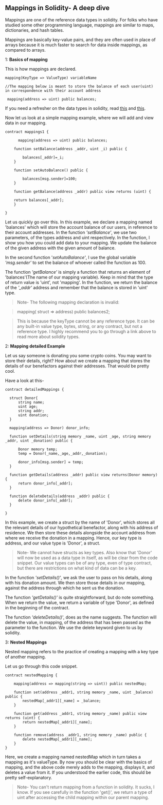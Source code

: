 ## Mappings in Solidity- A deep dive

Mappings are one of the reference data types in solidity. For folks who have studied some other programming language, mappings are similar to maps, dictionaries, and hash tables. 

Mappings are basically key-value pairs, and they are often used in place of arrays because it is much faster to search for data inside mappings, as compared to arrays.


1: **Basics of mapping**


This is how mappings are declared.


```
mapping(KeyType => ValueType) variableName

//The mapping below is meant to store the balance of each user(uint) in correspondence with their account address

 mapping(address => uint) public balances;
```

If you need a refresher on the data types in solidity, read [this](https://13thcodearmy.hashnode.dev/value-data-types-in-solidity) and [this](https://13thcodearmy.hashnode.dev/reference-data-types-in-solidity).


Now let us look at a simple mapping example, where we will add and view data in our mapping.

```
contract mappings1 {
    
      mapping(address => uint) public balances;

    function setBalance(address _addr, uint _i) public {

        balances[_addr]=_i;
    }

    function setAutoBalance() public {
        
        balances[msg.sender]=100;
    }

    function getBalance(address _addr) public view returns (uint) {

    return balances[_addr];
    } 

}
```

Let us quickly go over this. In this example, we declare a mapping named 'balances' which will store the account balance of our users, in reference to their account addresses.
In the function *'setBalance'*, we use two parameters, of the types address and uint respectively. In the function, I show you how you could add data to your mapping. We update the balance of the given address with the given amount of balance.

In the second function '*setAutoBalance'*, I use the global variable *'msg.sender'* to set the balance of whoever called the function as 100.

The function *'getBalance'* is simply a function that returns an element of 'balances'(The name of our mapping variable).
Keep in mind that the type of return value is 'uint', not 'mapping'. In the function, we return the balance of the *'_addr'* address and remember that the balance is stored in 'uint' type. 


> Note- The following mapping declaration is invalid:
    
> mapping( struct => address) public balances2;

> This is because the keyType cannot be any reference type. It can be any built-in 
> value type, bytes, string, or any contract, but not a reference type. I highly 
>  recommend you to go through a link above to read more about solidity types.


2:  **Mapping detailed Example**


Let us say someone is donating you some crypto coins. 
You may want to store their details, right? 
How about we create a mapping that stores the details of our benefactors against their addresses. That would be pretty cool.

Have a look at this-

```
contract detailedMappings {

  struct Donor{
      string name;
      uint age;
      string addr;
      uint donation;
  }

  mapping(address => Donor) donor_info;

  function setDetails(string memory _name, uint _age, string memory _addr, uint _donation) public {

      Donor memory temp;
      temp = Donor(_name,_age,_addr,_donation);

      donor_info[msg.sender] = temp;
  }

  function getDetails(address _addr) public view returns(Donor memory) {
      return donor_info[_addr];
  }

  function deleteDetails(address _addr) public {
      delete donor_info[_addr];
  }

}
``` 

In this example, we create a struct by the name of 'Donor', which stores all the relevant details of our hypothetical benefactor, along with his address of residence. We then store these details alongside the account address from where we receive the donation in a mapping. 
Hence, our key type is address, and our value type is 'Donor', a struct.

> Note- We cannot have structs as key types. Also know that 'Donor' will now be used as a data type in itself, as will be clear from the code snippet.
> Our value types can be of any type, even of type contract, but there are restrictions on what kind of data can be a key.

In the function  *'setDetails()'*, we ask the user to pass on his details, along with his donation amount. We then store those details in our mapping, against the address through which he sent us the donation.

The function *'getDetails()'* is quite straightforward, but do note something. When we return the value, we return a variable of type 'Donor', as defined in the beginning of the contract. 

The function *'deleteDetails()*', does as the name suggests. The function will delete the value, in mapping, of the address that has been passed as the parameter to the function. We use the delete keyword given to us by solidity.


3: **Nested Mappings**

Nested mapping refers to the practice of creating a mapping with a key type of another mapping.

Let us go through this code snippet.

```
contract nestedMapping {
    
    mapping(address => mapping(string => uint)) public nestedMap;   

    function set(address _addr1, string memory _name, uint _balance) public {
        nestedMap[_addr1][_name] = _balance;
    }

    function get(address _addr1, string memory _name) public view returns (uint) {
        return nestedMap[_addr1][_name];
    }

    function remove(address _addr1, string memory _name) public {
        delete nestedMap[_addr1][_name];
    }
}
```

Here, we create a mapping named nestedMap which in turn takes a mapping as it's valueType.
By now you should be clear with the basics of mapping, and the above code merely adds to the mapping, displays it, and deletes a value from it. If you understood the earlier code, this should be pretty self-explanatory.

> Note- You can't return mapping from a function in solidity.
> It sucks, I know.
> If you see carefully in the function 'get()', we return a type of uint after accessing the child mapping within our parent mapping.

        

